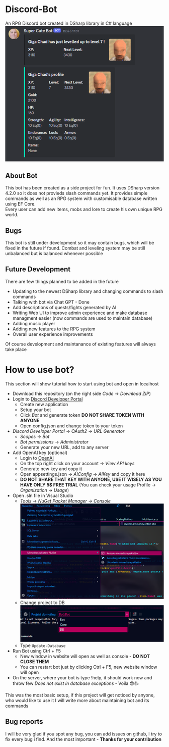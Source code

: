# Discord-Bot
An RPG Discord bot created in DSharp library in C# language  
![Screen of bot in Discord](/Screens/ScreenOne.png)

## About Bot
This bot has been created as a side project for fun. It uses DSharp version 4.2.0 so it does not provieds slash commands yet. It provides simple commands as well as an RPG system with customisable database written using EF Core.  
Every user can add new items, mobs and lore to create his own unique RPG world.

## Bugs
This bot is still under development so it may contain bugs, which will be fixed in the future if found. Combat and leveling system may be still unbalanced but is balanced whenever
possible

## Future Development
There are few things planned to be added in the future
- Updating to the newest DSharp library and changing commands to slash commands
- Talking with bot via Chat GPT - Done
- Add descriptions of quests/fights generated by AI
- Writing Web UI to improve admin experience and make database managment easier (now commands are used to maintain database)
- Adding music player 
- Adding new features to the RPG system
- Overall user experience improvements

Of course development and maintanance of existing features will always take place

# How to use bot?
This section will show tutorial how to start using bot and open in localhost
- Download this repository (on the right side *Code* -> *Download ZIP*)
- Login to [Discord Developer Portal](https://discord.com/developers/applications)
  + Create new application
  + Setup your bot
  + Click *Bot* and generate token **DO NOT SHARE TOKEN WITH ANYONE**
  + Open config.json and change token to your token
- *Discord Developer Portal* -> *OAuth2* -> *URL Generator*
  + *Scopes* -> *Bot*
  + *Bot permissions* -> *Administrator*
  + Generate your new URL, add to any server
- Add OpenAI key (optional)
  + Login to [OpenAI](https://platform.openai.com/)
  + On the top right click on your account -> *View API keys*
  + Generate new key and copy it
  + Open appsettings.json -> *AIConfig* -> *AIKey* and copy it here
  + **DO NOT SHARE THAT KEY WITH ANYONE, USE IT WISELY AS YOU HAVE ONLY 5$ FREE TRIAL** (You can check your usage Profile -> *Organization* -> *Usage*)
- Open .sln file in Visual Studio
   + *Tools* -> *NuGet Packet Manager* -> *Console* ![How to open nuget console](/Screens/NugetOpenConsole.png)
   + Change project to DB  
     ![How to change project in console](/Screens/ChangeProject.png)
   + Type ``` Update-Database ```
- Run Bot using Ctrl + F5
   + New window in website will open as well as console - **DO NOT CLOSE THEM**
   + You can restart bot just by clicking Ctrl + F5, new website window will open
- On the server, where your bot is type !help, it should work now and throw few *Does not exist in database exceptions* - Voila  😎👍

This was the most basic setup, if this project will get noticed by anyone, who would like to use it I will write more about maintaining bot and its commands

## Bug reports
I will be very glad if you spot any bug, you can add issues on github, I try to fix every bug i find. And the most important  - **Thanks for your contribution**
